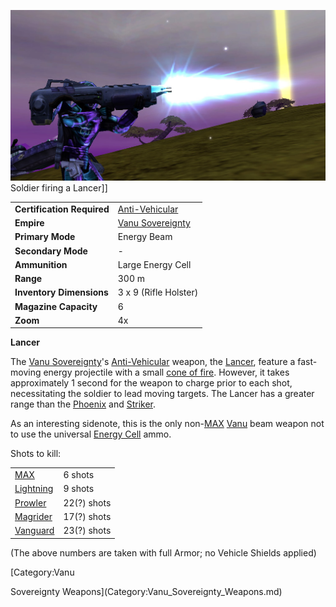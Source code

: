 ![](../images/Lancer.jpg "fig:Lancer.jpg") Soldier firing a Lancer\]\]

|                            |                                                       |
| -------------------------- | ----------------------------------------------------- |
| **Certification Required** | [Anti-Vehicular](../certifications/Anti-Vehicular.md) |
| **Empire**                 | [Vanu Sovereignty](../etc/Vanu_Sovereignty.md)        |
| **Primary Mode**           | Energy Beam                                           |
| **Secondary Mode**         | \-                                                    |
| **Ammunition**             | Large Energy Cell             |
| **Range**                  | 300 m                                                 |
| **Inventory Dimensions**   | 3 x 9 (Rifle Holster)                                 |
| **Magazine Capacity**      | 6                                                     |
| **Zoom**                   | 4x                                                    |

**Lancer**

The [Vanu Sovereignty](../etc/Vanu_Sovereignty.md)'s
[Anti-Vehicular](../certifications/Anti-Vehicular.md) weapon, the
[Lancer](Lancer.md), feature a fast-moving energy projectile with a small
[cone of fire](../terminology/Cone_of_fire.md). However, it takes approximately 1 second
for the weapon to charge prior to each shot, necessitating the soldier to lead
moving targets. The Lancer has a greater range than the [Phoenix](Phoenix.md)
and [Striker](Striker.md).

As an interesting sidenote, this is the only
non-[MAX](../items/Mechanized_Assault_Exo-Suit.md)
[Vanu](../etc/Vanu_Sovereignty.md) beam weapon not to use the universal
[Energy Cell](../ammunition/Energy_Cell.md) ammo.

Shots to kill:

|                                                |             |
| ---------------------------------------------- | ----------- |
| [MAX](../items/Mechanized_Assault_Exo-Suit.md) | 6 shots     |
| [Lightning](../vehicles/Lightning.md)          | 9 shots     |
| [Prowler](../vehicles/Prowler.md)              | 22(?) shots |
| [Magrider](../vehicles/Magrider.md)            | 17(?) shots |
| [Vanguard](../vehicles/Vanguard.md)            | 23(?) shots |

(The above numbers are taken with full Armor; no Vehicle Shields applied)

<!--[Category:Game Items](Category:Game_Items.md)-->
<!--[Category:Weapons](Category:Weapons.md)--> [Category:Vanu

Sovereignty Weapons](Category:Vanu_Sovereignty_Weapons.md)
